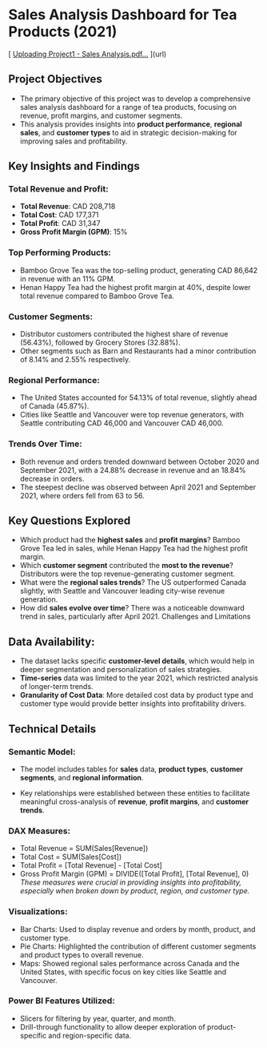 
# Sales Analysis Dashboard for Tea Products (2021)

[
[Uploading Project1 - Sales Analysis.pdf…]()
](url)

## Project Objectives
- The primary objective of this project was to develop a comprehensive sales analysis dashboard for a range of tea products, focusing on revenue, profit margins, and customer segments. 
- This analysis provides insights into **product performance**, **regional sales**, and **customer types** to aid in strategic decision-making for improving sales and profitability.

## Key Insights and Findings
### Total Revenue and Profit:

- **Total Revenue**: CAD 208,718
- **Total Cost**: CAD 177,371
- **Total Profit**: CAD 31,347
- **Gross Profit Margin (GPM)**: 15%
### Top Performing Products:

- Bamboo Grove Tea was the top-selling product, generating CAD 86,642 in revenue with an 11% GPM.
- Henan Happy Tea had the highest profit margin at 40%, despite lower total revenue compared to Bamboo Grove Tea.
### Customer Segments:

- Distributor customers contributed the highest share of revenue (56.43%), followed by Grocery Stores (32.88%).
- Other segments such as Barn and Restaurants had a minor contribution of 8.14% and 2.55% respectively.
### Regional Performance:

- The United States accounted for 54.13% of total revenue, slightly ahead of Canada (45.87%).
- Cities like Seattle and Vancouver were top revenue generators, with Seattle contributing CAD 46,000 and Vancouver CAD 46,000.
### Trends Over Time:

- Both revenue and orders trended downward between October 2020 and September 2021, with a 24.88% decrease in revenue and an 18.84% decrease in orders.
- The steepest decline was observed between April 2021 and September 2021, where orders fell from 63 to 56.
## Key Questions Explored
- Which product had the **highest sales** and **profit margins**?
Bamboo Grove Tea led in sales, while Henan Happy Tea had the highest profit margin.
- Which **customer segment** contributed the **most to the revenue**?
Distributors were the top revenue-generating customer segment.
- What were the **regional sales trends**?
The US outperformed Canada slightly, with Seattle and Vancouver leading city-wise revenue generation.
- How did **sales evolve over time**?
There was a noticeable downward trend in sales, particularly after April 2021.
Challenges and Limitations
## Data Availability:
- The dataset lacks specific **customer-level details**, which would help in deeper segmentation and personalization of sales strategies.
- **Time-series** data was limited to the year 2021, which restricted analysis of longer-term trends.
- **Granularity of Cost Data**: More detailed cost data by product type and customer type would provide better insights into profitability drivers.
## Technical Details
### Semantic Model:
* The model includes tables for **sales** data, **product types**, **customer segments**, and **regional information**.
- Key relationships were established between these entities to facilitate meaningful cross-analysis of **revenue**, **profit margins**, and **customer trends**.

### DAX Measures:

- Total Revenue = SUM(Sales[Revenue])
- Total Cost = SUM(Sales[Cost])
- Total Profit = [Total Revenue] - [Total Cost]
- Gross Profit Margin (GPM) = DIVIDE([Total Profit], [Total Revenue], 0)
*These measures were crucial in providing insights into profitability, especially when broken down by product, region, and customer type.*
### Visualizations:

* Bar Charts: Used to display revenue and orders by month, product, and customer type.
* Pie Charts: Highlighted the contribution of different customer segments and product types to overall revenue.
* Maps: Showed regional sales performance across Canada and the United States, with specific focus on key cities like Seattle and Vancouver.
### Power BI Features Utilized:

* Slicers for filtering by year, quarter, and month.
* Drill-through functionality to allow deeper exploration of product-specific and region-specific data.

